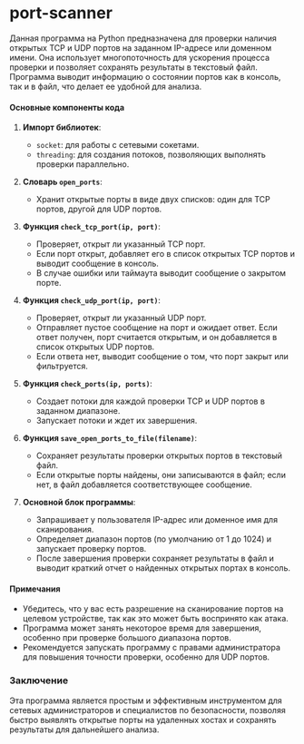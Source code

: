 # port-scanner

Данная программа на Python предназначена для проверки наличия открытых TCP и UDP портов на заданном IP-адресе или доменном имени. Она использует многопоточность для ускорения процесса проверки и позволяет сохранять результаты в текстовый файл. Программа выводит информацию о состоянии портов как в консоль, так и в файл, что делает ее удобной для анализа.

#### Основные компоненты кода

1. **Импорт библиотек**:
   - `socket`: для работы с сетевыми сокетами.
   - `threading`: для создания потоков, позволяющих выполнять проверки параллельно.

2. **Словарь `open_ports`**:
   - Хранит открытые порты в виде двух списков: один для TCP портов, другой для UDP портов.

3. **Функция `check_tcp_port(ip, port)`**:
   - Проверяет, открыт ли указанный TCP порт.
   - Если порт открыт, добавляет его в список открытых TCP портов и выводит сообщение в консоль.
   - В случае ошибки или таймаута выводит сообщение о закрытом порте.

4. **Функция `check_udp_port(ip, port)`**:
   - Проверяет, открыт ли указанный UDP порт.
   - Отправляет пустое сообщение на порт и ожидает ответ. Если ответ получен, порт считается открытым, и он добавляется в список открытых UDP портов.
   - Если ответа нет, выводит сообщение о том, что порт закрыт или фильтруется.

5. **Функция `check_ports(ip, ports)`**:
   - Создает потоки для каждой проверки TCP и UDP портов в заданном диапазоне.
   - Запускает потоки и ждет их завершения.

6. **Функция `save_open_ports_to_file(filename)`**:
   - Сохраняет результаты проверки открытых портов в текстовый файл.
   - Если открытые порты найдены, они записываются в файл; если нет, в файл добавляется соответствующее сообщение.

7. **Основной блок программы**:
   - Запрашивает у пользователя IP-адрес или доменное имя для сканирования.
   - Определяет диапазон портов (по умолчанию от 1 до 1024) и запускает проверку портов.
   - После завершения проверки сохраняет результаты в файл и выводит краткий отчет о найденных открытых портах в консоль.

#### Примечания
- Убедитесь, что у вас есть разрешение на сканирование портов на целевом устройстве, так как это может быть воспринято как атака.
- Программа может занять некоторое время для завершения, особенно при проверке большого диапазона портов.
- Рекомендуется запускать программу с правами администратора для повышения точности проверки, особенно для UDP портов.

### Заключение
Эта программа является простым и эффективным инструментом для сетевых администраторов и специалистов по безопасности, позволяя быстро выявлять открытые порты на удаленных хостах и сохранять результаты для дальнейшего анализа.
